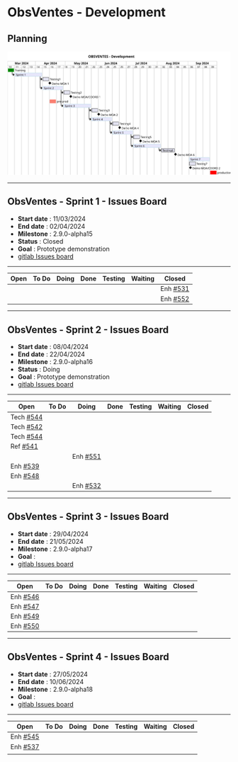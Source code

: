 # ObsVentes - Development

## Planning

![ui-obsventes-planning](/projects/obsvente/not/images/refonte-obsventes-planning-sprints.svg)<!-- .element: style="width: 75%" -->

---

## ObsVentes - Sprint 1 - Issues Board

- **Start date** : 11/03/2024
- **End date** : 02/04/2024
- **Milestone** : 2.9.0-alpha15
- **Status** : Closed
- **Goal** : Prototype demonstration
- [gitlab Issues board](https://gitlab.ifremer.fr/sih-public/sumaris/sumaris-app/-/boards/873?milestone_title=2.9.0-alpha15)

---

| **Open** | **To Do**                                                                          | **Doing**        | **Done** | **Testing** | **Waiting** | **Closed** |
|----------|------------------------------------------------------------------------------------|------------------|----------|-------------|-------------|------------| 
|          |  |         |          |             |             |   Enh [#531](https://gitlab.ifremer.fr/sih-public/sumaris/sumaris-app/-/issues/531)         |  |          |             |             |            |
|          |                                                                                    |         |          |             |             |     Enh [#552](https://gitlab.ifremer.fr/sih-public/sumaris/sumaris-app/-/issues/552)        |
<!-- .element: class="font-size-small" -->

---

## ObsVentes - Sprint 2 - Issues Board

- **Start date** : 08/04/2024
- **End date** : 22/04/2024
- **Milestone** : 2.9.0-alpha16
- **Status** : Doing
- **Goal** : Prototype demonstration
- [gitlab Issues board](https://gitlab.ifremer.fr/sih-public/sumaris/sumaris-app/-/boards/873?milestone_title=2.9.0-alpha16)

---

| **Open**                                                                           | **To Do**                                                                           | **Doing**                                                                         | **Done**                                                                          | **Testing** | **Waiting** | **Closed** |
|------------------------------------------------------------------------------------|-------------------------------------------------------------------------------------|-----------------------------------------------------------------------------------|-----------------------------------------------------------------------------------|-------------|-------------|------------| 
| Tech [#544](https://gitlab.ifremer.fr/sih-public/sumaris/sumaris-app/-/issues/544) |                                                                                     |                                                                                   | |             |             |            |
| Tech [#542](https://gitlab.ifremer.fr/sih-public/sumaris/sumaris-app/-/issues/542) |  |                                                                                   |  |             |             |            | 
| Tech [#544](https://gitlab.ifremer.fr/sih-public/sumaris/sumaris-app/-/issues/544) |                                                                                     |                                                                                   | |             |             |            |
| Ref [#541](https://gitlab.ifremer.fr/sih-public/sumaris/sumaris-app/-/issues/541)  |                                                                                     |                                                                                   | |             |             |            |
|  |                                                                                     | Enh [#551](https://gitlab.ifremer.fr/sih-public/sumaris/sumaris-app/-/issues/551) | |             |             |            |
| Enh [#539](https://gitlab.ifremer.fr/sih-public/sumaris/sumaris-app/-/issues/539)  |                                                                                     |                                                                                   | |             |             |            |
| Enh [#548](https://gitlab.ifremer.fr/sih-public/sumaris/sumaris-app/-/issues/548)  |                                                                                     |                                                                                   | |             |             |            |
|  |                                                                                     | Enh [#532](https://gitlab.ifremer.fr/sih-public/sumaris/sumaris-app/-/issues/532) | |             |             |            |
<!-- .element: class="font-size-small" -->

---

## ObsVentes - Sprint 3 - Issues Board

- **Start date** : 29/04/2024
- **End date** : 21/05/2024
- **Milestone** : 2.9.0-alpha17
- **Goal** :
- [gitlab Issues board](...)

---

| **Open**                                                                          | **To Do** | **Doing**        | **Done** | **Testing** | **Waiting** | **Closed** |
|-----------------------------------------------------------------------------------|-----------|------------------|----------|-------------|-------------|------------| 
| Enh [#546](https://gitlab.ifremer.fr/sih-public/sumaris/sumaris-app/-/issues/546) |           |         |          |             |             |            | 
| Enh [#547](https://gitlab.ifremer.fr/sih-public/sumaris/sumaris-app/-/issues/547) |           |         |          |             |             |            |
| Enh [#549](https://gitlab.ifremer.fr/sih-public/sumaris/sumaris-app/-/issues/549) |           |         |          |             |             |            |
| Enh [#550](https://gitlab.ifremer.fr/sih-public/sumaris/sumaris-app/-/issues/550) |           |         |          |             |             |            |
<!-- .element: class="font-size-small" -->

---

## ObsVentes - Sprint 4 - Issues Board

- **Start date** : 27/05/2024
- **End date** : 10/06/2024
- **Milestone** : 2.9.0-alpha18
- **Goal** :
- [gitlab Issues board](...)

---

| **Open**                                                                          | **To Do** | **Doing**        | **Done** | **Testing** | **Waiting** | **Closed** |
|-----------------------------------------------------------------------------------|-----------|------------------|----------|-------------|-------------|------------| 
| Enh [#545](https://gitlab.ifremer.fr/sih-public/sumaris/sumaris-app/-/issues/545) |           |         |          |             |             |            | 
| Enh [#537](https://gitlab.ifremer.fr/sih-public/sumaris/sumaris-app/-/issues/537) |           |         |          |             |             |            |
|                                                                                   |           |         |          |             |             |            |
<!-- .element: class="font-size-small" -->
